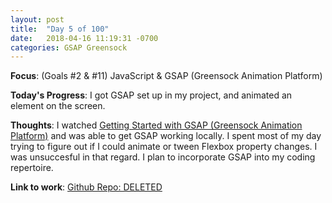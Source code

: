 ```yaml
---
layout: post
title:  "Day 5 of 100"
date:   2018-04-16 11:19:31 -0700
categories: GSAP Greensock
---
```


**Focus**: (Goals #2 & #11) JavaScript & GSAP (Greensock Animation Platform)

**Today's Progress**: I got GSAP set up in my project, and animated an element on the screen. 

**Thoughts**: I watched [Getting Started with GSAP (Greensock Animation Platform)](https://greensock.com/get-started-js) and was able to get GSAP working locally. I spent most of my day trying to figure out if I could animate or tween Flexbox property changes. I was unsuccesful in that regard. I plan to incorporate GSAP into my coding repertoire.

**Link to work**: [Github Repo: DELETED](https://github.com/castlemaninc/gsap-1)